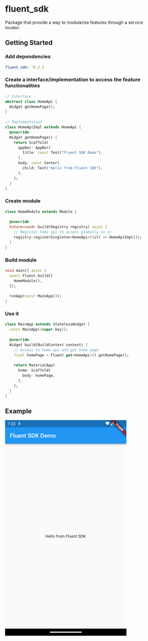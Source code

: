 # fluent_sdk
Package that provide a way to modularize features through a service locator.

## Getting Started

### Add dependencies

```yaml
fluent_sdk: ^0.2.2
```

### Create a interface/implementation to access the feature functionalities

```dart
// Interface
abstract class HomeApi {
  Widget getHomePage();
}

// Implementation
class HomeApiImpl extends HomeApi {
  @override
  Widget getHomePage() {
    return Scaffold(
      appBar: AppBar(
        title: const Text("Fluent SDK Demo"),
      ),
      body: const Center(
        child: Text("Hello from Fluent SDK"),
      ),
    );
  }
}
```

### Create module

```dart
class HomeModule extends Module {

  @override
  Future<void> build(Registry registry) async {
    // Register home api to access globally to it
    registry.registerSingleton<HomeApi>((it) => HomeApiImpl());
  }
}
```

### Build module

```dart
void main() async {
  await Fluent.build([
    HomeModule(),
  ]);

  runApp(const MainApp());
}
```

### Use it
```dart
class MainApp extends StatelessWidget {
  const MainApp({super.key});

  @override
  Widget build(BuildContext context) {
    // Access to home api and get home page
    final homePage = Fluent.get<HomeApi>().getHomePage();

    return MaterialApp(
      home: Scaffold(
        body: homePage,
      ),
    );
  }
}

```

## Example

<img src="https://raw.githubusercontent.com/aosorio-avilez/flutter_fluent/main/resources/fluent_sdk_example.png" width="400" />